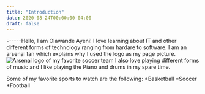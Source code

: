 ```yaml
---
title: "Introduction"
date: 2020-08-24T00:00:00-04:00
draft: false
---
```


------Hello, I am Olawande Ayeni!
I love learning about IT and other different forms of technology ranging from hardare to software. I am an arsenal fan which explains why I used the  logo as my page picture. ![Arsenal logo of my favorite soccer team](https://vigorous-jones-891bb5.netlify.app/Arsenal.png) I also love playing different forms of music and I like playing the Piano and drums in my spare time. 

Some of my favorite sports to watch are the following:
  *Basketball
  *Soccer
  *Football

